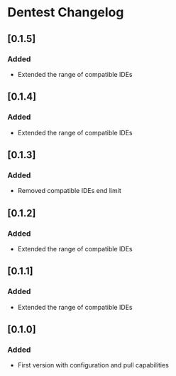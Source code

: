 <!-- Keep a Changelog guide -> https://keepachangelog.com -->

# Dentest Changelog

## [0.1.5]
### Added
- Extended the range of compatible IDEs

## [0.1.4]
### Added
- Extended the range of compatible IDEs

## [0.1.3]
### Added
- Removed compatible IDEs end limit

## [0.1.2]
### Added
- Extended the range of compatible IDEs

## [0.1.1]
### Added
- Extended the range of compatible IDEs

## [0.1.0]
### Added
- First version with configuration and pull capabilities